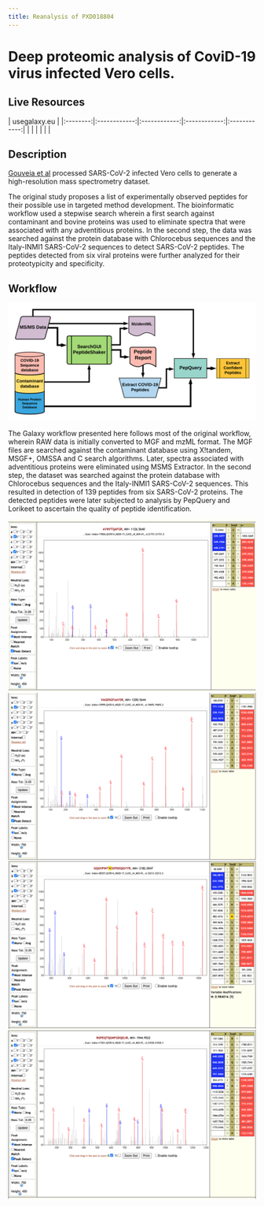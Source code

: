 ```yaml
---
title: Reanalysis of PXD018804
---
```

# Deep proteomic analysis of CoviD-19 virus infected Vero cells.

## Live Resources

| usegalaxy.eu |
|:--------:|:------------:|:------------:|:------------:|:------------:|
| <FlatShield label="data" message="view" href="https://usegalaxy.eu/u/pratikjagtap/h/pxd018804inputsforpqlk" alt="Raw data" /> |
| <FlatShield label="workflow" message="run" href="https://usegalaxy.eu/u/pratikjagtap/w/dataset-collection-pxd018804-workflow-for-pq-and-lk-08222020" alt="Galaxy workflow" /> |
| <FlatShield label="PDX018804-Q10486-90 history" message="view" href="https://usegalaxy.eu/u/pratikjagtap/h/pxd018804-search-for-pepquery-and-lorikeet-analysis-1 " alt="Galaxy history" /> |

## Description

[Gouveia et al](https://onlinelibrary.wiley.com/doi/abs/10.1002/pmic.202000107) processed SARS-CoV-2 infected Vero cells to
generate a high-resolution mass spectrometry dataset.

The original study proposes a list of experimentally observed peptides for their possible use in targeted method development.
The bioinformatic workflow used a stepwise search wherein a first search against contaminant and bovine proteins was used to
eliminate spectra that were associated with any adventitious proteins. In the second step, the data was searched against
the protein database with Chlorocebus sequences and the Italy-INMI1 SARS-CoV-2 sequences to detect SARS-CoV-2 peptides.
The peptides detected from six viral proteins were further analyzed for their proteotypicity and specificity.

## Workflow

![](../img/wfDB.png)

The Galaxy workflow presented here follows most of the original workflow, wherein RAW data is initially
converted to MGF and mzML format. The MGF files are searched against the contaminant database using X!tandem,
MSGF+, OMSSA and C search algorithms. Later, spectra associated with adventitious proteins were eliminated
using MSMS Extractor. In the second step, the dataset was searched against the protein database with
Chlorocebus sequences and the Italy-INMI1 SARS-CoV-2 sequences. This resulted in detection of 139 peptides from six SARS-CoV-2 proteins. 
The detected peptides were later subjected to analysis by PepQuery and Lorikeet to ascertain the quality of peptide identification.

![](./img/PXD018804_AYN.png)
![](./img/PXD018804_VAG.png)
![](./img/PXD018804_GQG.png)
![](./img/PXD018804_RGP.png)



